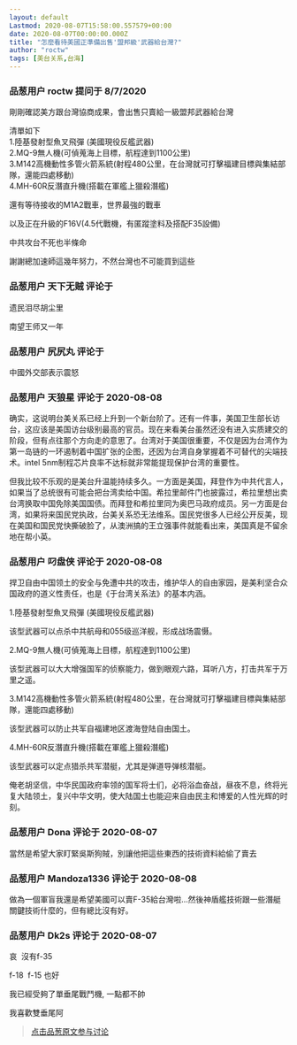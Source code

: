 ```yaml
---
layout: default
Lastmod: 2020-08-07T15:58:00.557579+00:00
date: 2020-08-07T00:00:00.000Z
title: "怎麼看待美國正準備出售'盟邦級'武器給台灣?"
author: "roctw"
tags: [美台关系,台海]
---
```



### 品葱用户 **roctw** 提问于 8/7/2020
    
剛剛確認美方跟台灣協商成果，會出售只賣給一級盟邦武器給台灣  
  
清單如下  
1.陸基發射型魚叉飛彈 (美國現役反艦武器)  
2.MQ-9無人機(可偵蒐海上目標，航程達到1100公里)  
3.M142高機動性多管火箭系統(射程480公里，在台灣就可打擊福建目標與集結部隊，還能四處移動)  
4.MH-60R反潛直升機(搭載在軍艦上獵殺潛艦)  
  
還有等待接收的M1A2戰車，世界最強的戰車  
  
以及正在升級的F16V(4.5代戰機，有匿蹤塗料及搭配F35設備)  
  
中共攻台不死也半條命  
  
謝謝總加速師這幾年努力，不然台灣也不可能買到這些
    
                

### 品葱用户 **天下无贼** 评论于 
        
遗民泪尽胡尘里  
  
南望王师又一年
        
                

### 品葱用户 **尻尻丸** 评论于 
        
中國外交部表示震怒
        
                

### 品葱用户 **天狼星** 评论于 2020-08-08
        
确实，这说明台美关系已经上升到一个新台阶了。还有一件事，美国卫生部长访台，这应该是美国访台级别最高的官员。现在来看美台虽然还没有进入实质建交的阶段，但有点往那个方向走的意思了。台湾对于美国很重要，不仅是因为台湾作为第一岛链的一环遏制着中国扩张的企图，还因为台湾自身掌握着不可替代的尖端技术。intel 5nm制程芯片良率不达标就非常能提现保护台湾的重要性。  
  
但我比较不乐观的是美台升温能持续多久。一方面是美国，拜登作为中共代言人，如果当了总统很有可能会把台湾卖给中国。希拉里邮件门也披露过，希拉里想出卖台湾换取中国免除美国国债。而拜登和希拉里同为奥巴马政府成员。另一方面是台湾，如果将来国民党执政，台美关系恐无法维系。国民党很多人已经公开反美，现在美国和国民党快撕破脸了，从澳洲搞的王立强事件就能看出来，美国真是不留余地在帮小英。
        
                

### 品葱用户 **叼盘侠** 评论于 2020-08-08
        
捍卫自由中国领土的安全与免遭中共的攻击，维护华人的自由家园，是美利坚合众国政府的道义性责任，也是《于台湾关系法》的基本内涵。  
  
1.陸基發射型魚叉飛彈 (美國現役反艦武器)  
  
该型武器可以点杀中共航母和055级巡洋舰，形成战场震慑。  
  
2.MQ-9無人機(可偵蒐海上目標，航程達到1100公里)  
  
该型武器可以大大增强国军的侦察能力，做到眼观六路，耳听八方，打击共军于万里之遥。  
  
3.M142高機動性多管火箭系統(射程480公里，在台灣就可打擊福建目標與集結部隊，還能四處移動)  
  
该型武器可以防止共军自福建地区渡海登陆自由国土。  
  
4.MH-60R反潛直升機(搭載在軍艦上獵殺潛艦)  
  
该型武器可以定点猎杀共军潜艇，尤其是弹道导弹核潜艇。  
  
俺老胡坚信，中华民国政府率领的国军将士们，必将浴血奋战，昼夜不息，终将光复大陆领土，复兴中华文明，使大陆国土也能迎来自由民主和博爱的人性光辉的时刻。
        
                

### 品葱用户 **Dona** 评论于 2020-08-07
        
當然是希望大家盯緊吳斯狗賊，別讓他把這些東西的技術資料給偷了賣去
        
                

### 品葱用户 **Mandoza1336** 评论于 2020-08-08
        
做為一個軍盲我還是希望美國可以賣F-35給台灣啦...然後神盾艦技術跟一些潛艇關鍵技術什麼的，但有總比沒有好。
        
                

### 品葱用户 **Dk2s** 评论于 2020-08-07
        
哀  沒有f-35   
  
f-18  f-15 也好  
  
我已經受夠了單垂尾戰鬥機, 一點都不帥  
  
我喜歡雙垂尾阿
        
                





> [点击品葱原文参与讨论](https://pincong.rocks/question/29516)

